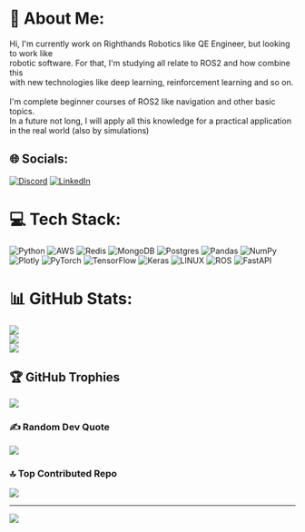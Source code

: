 # 💫 About Me:
Hi, I'm currently work on Righthands Robotics like QE Engineer, but looking to work like <br>robotic software. For that, I'm studying all relate to ROS2 and how combine this<br>with new technologies like deep learning, reinforcement learning and so on.<br><br>I'm complete beginner courses of ROS2 like navigation and other basic topics.<br>In a future not long, I will apply all this knowledge for a practical application in the real world (also by simulations)<br>


## 🌐 Socials:
[![Discord](https://img.shields.io/badge/Discord-%237289DA.svg?logo=discord&logoColor=white)](https://discord.gg/Almigthy#6339) [![LinkedIn](https://img.shields.io/badge/LinkedIn-%230077B5.svg?logo=linkedin&logoColor=white)](https://linkedin.com/in/alejandro-amar-gil-717a24171) 

# 💻 Tech Stack:
![Python](https://img.shields.io/badge/python-3670A0?style=flat&logo=python&logoColor=ffdd54) ![AWS](https://img.shields.io/badge/AWS-%23FF9900.svg?style=flat&logo=amazon-aws&logoColor=white) ![Redis](https://img.shields.io/badge/redis-%23DD0031.svg?style=flat&logo=redis&logoColor=white) ![MongoDB](https://img.shields.io/badge/MongoDB-%234ea94b.svg?style=flat&logo=mongodb&logoColor=white) ![Postgres](https://img.shields.io/badge/postgres-%23316192.svg?style=flat&logo=postgresql&logoColor=white) ![Pandas](https://img.shields.io/badge/pandas-%23150458.svg?style=flat&logo=pandas&logoColor=white) ![NumPy](https://img.shields.io/badge/numpy-%23013243.svg?style=flat&logo=numpy&logoColor=white) ![Plotly](https://img.shields.io/badge/Plotly-%233F4F75.svg?style=flat&logo=plotly&logoColor=white) ![PyTorch](https://img.shields.io/badge/PyTorch-%23EE4C2C.svg?style=flat&logo=PyTorch&logoColor=white) ![TensorFlow](https://img.shields.io/badge/TensorFlow-%23FF6F00.svg?style=flat&logo=TensorFlow&logoColor=white) ![Keras](https://img.shields.io/badge/Keras-%23D00000.svg?style=flat&logo=Keras&logoColor=white) ![LINUX](https://img.shields.io/badge/Linux-FCC624?style=flat&logo=linux&logoColor=black) ![ROS](https://img.shields.io/badge/ros-%230A0FF9.svg?style=flat&logo=ros&logoColor=white) ![FastAPI](https://img.shields.io/badge/FastAPI-005571?style=flat&logo=fastapi)
# 📊 GitHub Stats:
![](https://github-readme-stats.vercel.app/api?username=aleamar264&theme=dark&hide_border=false&include_all_commits=true&count_private=true)<br/>
![](https://github-readme-streak-stats.herokuapp.com/?user=aleamar264&theme=dark&hide_border=false)<br/>
![](https://github-readme-stats.vercel.app/api/top-langs/?username=aleamar264&theme=dark&hide_border=false&include_all_commits=true&count_private=true&layout=compact)

## 🏆 GitHub Trophies
![](https://github-profile-trophy.vercel.app/?username=aleamar264&theme=discord&no-frame=false&no-bg=false&margin-w=4)

### ✍️ Random Dev Quote
![](https://quotes-github-readme.vercel.app/api?type=horizontal&theme=radical)

### 🔝 Top Contributed Repo
![](https://github-contributor-stats.vercel.app/api?username=aleamar264&limit=5&theme=dark&combine_all_yearly_contributions=true)

---
[![](https://visitcount.itsvg.in/api?id=aleamar264&icon=0&color=0)](https://visitcount.itsvg.in)

<!-- Proudly created with GPRM ( https://gprm.itsvg.in ) -->

